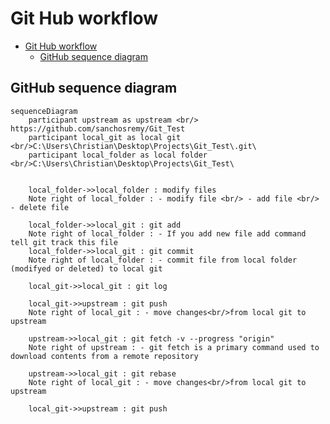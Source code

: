 # Git Hub workflow<a name="git-hub-workflow"></a>

<!-- mdformat-toc start --slug=github --maxlevel=6 --minlevel=1 -->

- [Git Hub workflow](#git-hub-workflow)
  - [GitHub sequence diagram](#github-sequence-diagram)

<!-- mdformat-toc end -->

## GitHub sequence diagram<a name="github-sequence-diagram"></a>

```mermaid
sequenceDiagram
    participant upstream as upstream <br/> https://github.com/sanchosremy/Git_Test
    participant local_git as local git <br/>C:\Users\Christian\Desktop\Projects\Git_Test\.git\
    participant local_folder as local folder <br/>C:\Users\Christian\Desktop\Projects\Git_Test\


    local_folder->>local_folder : modify files
    Note right of local_folder : - modify file <br/> - add file <br/> - delete file

    local_folder->>local_git : git add
    Note right of local_folder : - If you add new file add command tell git track this file
    local_folder->>local_git : git commit
    Note right of local_folder : - commit file from local folder (modifyed or deleted) to local git

    local_git->>local_git : git log

    local_git->>upstream : git push
    Note right of local_git : - move changes<br/>from local git to upstream

    upstream->>local_git : git fetch -v --progress "origin"
    Note right of upstream : - git fetch is a primary command used to download contents from a remote repository

    upstream->>local_git : git rebase
    Note right of local_git : - move changes<br/>from local git to upstream

    local_git->>upstream : git push

```
